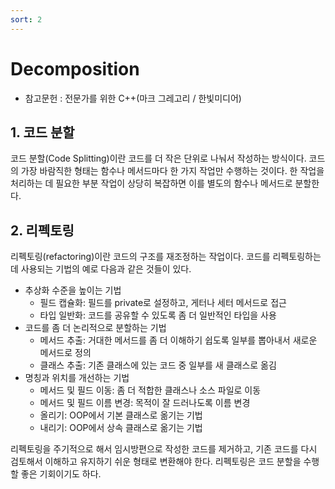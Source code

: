 ```yaml
---
sort: 2
---
```


# Decomposition

* 참고문헌 : 전문가를 위한 C++(마크 그레고리 / 한빛미디어)

## 1. 코드 분할
코드 분할(Code Splitting)이란 코드를 더 작은 단위로 나눠서 작성하는 방식이다. 코드의 가장 바람직한 형태는 함수나 메서드마다 한 가지 작업만 수행하는 것이다. 한 작업을 처리하는 데 필요한 부분 작업이 상당히 복잡하면 이를 별도의 함수나 메서드로 분할한다.

## 2. 리펙토링
리펙토링(refactoring)이란 코드의 구조를 재조정하는 작업이다. 코드를 리펙토링하는 데 사용되는 기법의 예로 다음과 같은 것들이 있다.
* 추상화 수준을 높이는 기법
    * 필드 캡슐화: 필드를 private로 설정하고, 게터나 세터 메서드로 접근
    * 타입 일반화: 코드를 공유할 수 있도록 좀 더 일반적인 타입을 사용
* 코드를 좀 더 논리적으로 분할하는 기법
    * 메서드 추출: 거대한 메서드를 좀 더 이해하기 쉽도록 일부를 뽑아내서 새로운 메서드로 정의
    * 클래스 추출: 기존 클래스에 있는 코드 중 일부를 새 클래스로 옮김
* 명칭과 위치를 개선하는 기법
    * 메서드 및 필드 이동: 좀 더 적합한 클래스나 소스 파일로 이동
    * 메서드 및 필드 이름 변경: 목적이 잘 드러나도록 이름 변경
    * 올리기: OOP에서 기본 클래스로 옮기는 기법
    * 내리기: OOP에서 상속 클래스로 옮기는 기법

리펙토링을 주기적으로 해서 임시방편으로 작성한 코드를 제거하고, 기존 코드를 다시 검토해서 이해하고 유지하기 쉬운 형태로 변환해야 한다. 리펙토링은 코드 분할을 수행할 좋은 기회이기도 하다.